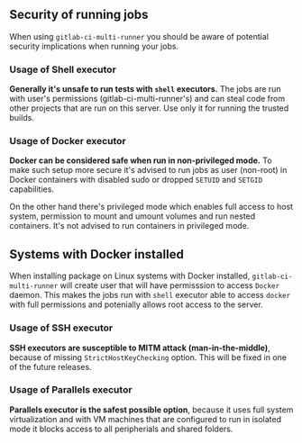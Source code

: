 ## Security of running jobs

When using `gitlab-ci-multi-runner` you should be aware of potential security implications when running your jobs.

### Usage of Shell executor

**Generally it's unsafe to run tests with `shell` executors.** The jobs are run with user's permissions (gitlab-ci-multi-runner's) and can steal code from other projects that are run on this server. Use only it for running the trusted builds.

### Usage of Docker executor

**Docker can be considered safe when run in non-privileged mode.** To make such setup more secure it's advised to run jobs as user (non-root) in Docker containers with disabled sudo or dropped `SETUID` and `SETGID` capabilities.

On the other hand there's privileged mode which enables full access to host system, permission to mount and umount volumes and run nested containers. It's not advised to run containers in privileged mode.

## Systems with Docker installed

When installing package on Linux systems with Docker installed, `gitlab-ci-multi-runner` will create user that will have permisssion to access `Docker` daemon. This makes the jobs run with `shell` executor able to access `docker` with full permissions and potenially allows root access to the server.

### Usage of SSH executor

**SSH executors are susceptible to MITM attack (man-in-the-middle)**, because of missing `StrictHostKeyChecking` option. This will be fixed in one of the future releases.

### Usage of Parallels executor

**Parallels executor is the safest possible option**, because it uses full system virtualization and with VM machines that are configured to run in isolated mode it blocks access to all peripherials and shared folders.
